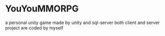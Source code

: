 # YouYouMMORPG
a personal unity game made by unity and sql-server
both client and server project are coded by myself

